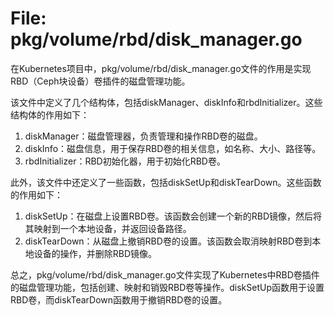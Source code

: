 # File: pkg/volume/rbd/disk_manager.go

在Kubernetes项目中，pkg/volume/rbd/disk_manager.go文件的作用是实现RBD（Ceph块设备）卷插件的磁盘管理功能。

该文件中定义了几个结构体，包括diskManager、diskInfo和rbdInitializer。这些结构体的作用如下：

1. diskManager：磁盘管理器，负责管理和操作RBD卷的磁盘。
2. diskInfo：磁盘信息，用于保存RBD卷的相关信息，如名称、大小、路径等。
3. rbdInitializer：RBD初始化器，用于初始化RBD卷。

此外，该文件中还定义了一些函数，包括diskSetUp和diskTearDown。这些函数的作用如下：

1. diskSetUp：在磁盘上设置RBD卷。该函数会创建一个新的RBD镜像，然后将其映射到一个本地设备，并返回设备路径。
2. diskTearDown：从磁盘上撤销RBD卷的设置。该函数会取消映射RBD卷到本地设备的操作，并删除RBD镜像。

总之，pkg/volume/rbd/disk_manager.go文件实现了Kubernetes中RBD卷插件的磁盘管理功能，包括创建、映射和销毁RBD卷等操作。diskSetUp函数用于设置RBD卷，而diskTearDown函数用于撤销RBD卷的设置。

